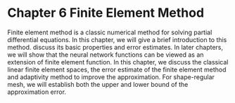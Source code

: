 # Chapter 6 Finite Element Method 




Finite element method is a classic numerical method for solving partial
differential equations. In this chapter, we will give a brief
introduction to this method. discuss its basic properties and error
estimates. In later chapters, we will show that the neural network
functions can be viewed as an extension of finite element function. In
this chapter, we discuss the classical linear finite element spaces, the
error estimate of the finite element method and adaptivity method to
improve the approximation. For shape-regular mesh, we will establish
both the upper and lower bound of the approximation error.


```python

```
